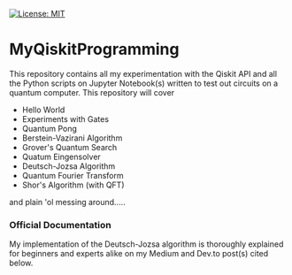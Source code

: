 [![License: MIT](https://img.shields.io/badge/License-BSD-brightgreen)](https://raw.githubusercontent.com/LordVader31/MyQiskitProgramming/main/LICENSE)

# MyQiskitProgramming

This repository contains all my experimentation with the Qiskit API and all the Python scripts on Jupyter Notebook(s) written to test out circuits on a quantum computer. This repository will cover 
* Hello World
* Experiments with Gates
* Quantum Pong
* Berstein-Vazirani Algorithm
* Grover's Quantum Search
* Quatum Eingensolver
* Deutsch-Jozsa Algorithm
* Quantum Fourier Transform
* Shor's Algorithm (with QFT)

and plain 'ol messing around.....

 ### Official Documentation
 
 My implementation of the Deutsch-Jozsa algorithm is thoroughly explained for beginners and experts alike on my Medium and Dev.to post(s) cited below. 
 



